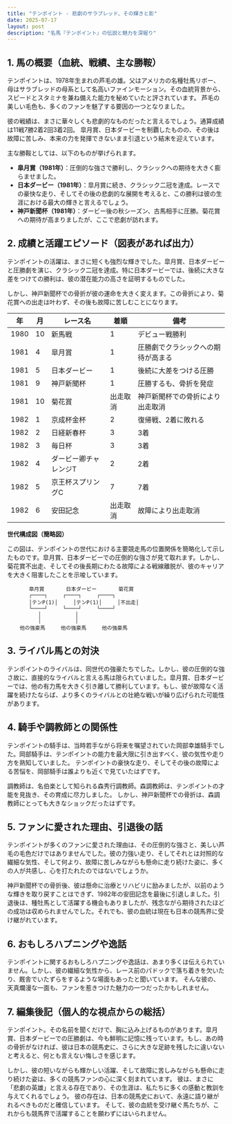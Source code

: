 ```yaml
---
title: "テンポイント - 悲劇のサラブレッド、その輝きと影"
date: 2025-07-17
layout: post
description: "名馬『テンポイント』の伝説と魅力を深堀り"
---
```


## 1. 馬の概要（血統、戦績、主な勝鞍）

テンポイントは、1978年生まれの芦毛の雄。父はアメリカの名種牡馬リボー、母はサラブレッドの母系として名高いファインモーション。その血統背景から、スピードとスタミナを兼ね備えた能力を秘めていたと評されています。  芦毛の美しい毛色も、多くのファンを魅了する要因の一つとなりました。

彼の戦績は、まさに華々しくも悲劇的なものだったと言えるでしょう。通算成績は11戦7勝2着2回3着2回。  皐月賞、日本ダービーを制覇したものの、その後は故障に苦しみ、本来の力を発揮できないまま引退という結末を迎えています。

主な勝鞍としては、以下のものが挙げられます。

* **皐月賞（1981年）**：圧倒的な強さで勝利し、クラシックへの期待を大きく膨らませました。
* **日本ダービー（1981年）**：皐月賞に続き、クラシック二冠を達成。レースでの豪快な走り、そしてその後の悲劇的な展開を考えると、この勝利は彼の生涯における最大の輝きと言えるでしょう。
* **神戸新聞杯（1981年）**：ダービー後の秋シーズン、古馬相手に圧勝。菊花賞への期待が高まりましたが、ここで悲劇が訪れます。


## 2. 成績と活躍エピソード（図表があれば出力）

テンポイントの活躍は、まさに短くも強烈な輝きでした。皐月賞、日本ダービーと圧勝劇を演じ、クラシック二冠を達成。特に日本ダービーでは、後続に大きな差をつけての勝利は、彼の潜在能力の高さを証明するものでした。

しかし、神戸新聞杯での骨折が彼の運命を大きく変えます。この骨折により、菊花賞への出走は叶わず、その後も故障に苦しむことになります。

| 年 | 月 | レース名       | 着順 | 備考                                   |
|---|----|----------------|-----|----------------------------------------|
| 1980 | 10 | 新馬戦         | 1   | デビュー戦勝利                         |
| 1981 | 4 | 皐月賞         | 1   | 圧勝劇でクラシックへの期待が高まる     |
| 1981 | 5 | 日本ダービー     | 1   | 後続に大差をつける圧勝                 |
| 1981 | 9 | 神戸新聞杯     | 1   | 圧勝するも、骨折を発症                    |
| 1981 | 10 | 菊花賞         | 出走取消 | 神戸新聞杯での骨折により出走取消         |
| 1982 | 1 | 京成杯金杯     | 2   | 復帰戦、2着に敗れる                   |
| 1982 | 2 | 日経新春杯     | 3   | 3着                                     |
| 1982 | 3 | 毎日杯         | 3   | 3着                                     |
| 1982 | 4 | ダービー卿チャレンジT | 2   | 2着                                     |
| 1982 | 5 | 京王杯スプリングC | 7   | 7着                                     |
| 1982 | 6 | 安田記念       | 出走取消 | 故障により出走取消                     |


**世代構成図（簡略図）**

この図は、テンポイントの世代における主要競走馬の位置関係を簡略化して示したものです。皐月賞、日本ダービーでの圧倒的な強さが見て取れます。しかし、菊花賞不出走、そしてその後長期にわたる故障による戦線離脱が、彼のキャリアを大きく阻害したことを示唆しています。

```
       皐月賞       日本ダービー       菊花賞
       ┌────┐     ┌────┐     ┌────┐
       │テンP(1)│     │テンP(1)│     │不出走│
       └────┘     └────┘     └────┘
          │           │              
          │           │              
    他の強豪馬     他の強豪馬     他の強豪馬
```


## 3. ライバル馬との対決

テンポイントのライバルは、同世代の強豪たちでした。しかし、彼の圧倒的な強さ故に、直接的なライバルと言える馬は限られていました。皐月賞、日本ダービーでは、他の有力馬を大きく引き離して勝利しています。もし、彼が故障なく活躍を続けたならば、より多くのライバルとの壮絶な戦いが繰り広げられた可能性があります。


## 4. 騎手や調教師との関係性

テンポイントの騎手は、当時若手ながら将来を嘱望されていた岡部幸雄騎手でした。岡部騎手は、テンポイントの能力を最大限に引き出すべく、彼の気性や走り方を熟知していました。  テンポイントの豪快な走り、そしてその後の故障による苦悩を、岡部騎手は誰よりも近くで見ていたはずです。

調教師は、名伯楽として知られる森秀行調教師。森調教師は、テンポイントの才能を見抜き、その育成に尽力しました。  しかし、神戸新聞杯での骨折は、森調教師にとっても大きなショックだったはずです。


## 5. ファンに愛された理由、引退後の話

テンポイントが多くのファンに愛された理由は、その圧倒的な強さと、美しい芦毛の毛色だけではありませんでした。彼の力強い走り、そしてそれとは対照的な繊細な気性、そして何より、故障に苦しみながらも懸命に走り続けた姿に、多くの人が共感し、心を打たれたのではないでしょうか。

神戸新聞杯での骨折後、彼は懸命に治療とリハビリに励みましたが、以前のような輝きを取り戻すことはできず、1982年の安田記念を最後に引退しました。引退後は、種牡馬として活躍する機会もありましたが、残念ながら期待されたほどの成功は収められませんでした。それでも、彼の血統は現在も日本の競馬界に受け継がれています。


## 6. おもしろハプニングや逸話

テンポイントに関するおもしろハプニングや逸話は、あまり多くは伝えられていません。しかし、彼の繊細な気性から、レース前のパドックで落ち着きを欠いたり、厩舎でいたずらをするような場面もあったと聞いています。  そんな彼の、天真爛漫な一面も、ファンを惹きつけた魅力の一つだったかもしれません。


## 7. 編集後記（個人的な視点からの総括）

テンポイント。その名前を聞くだけで、胸に込み上げるものがあります。皐月賞、日本ダービーでの圧勝劇は、今も鮮明に記憶に残っています。もし、あの時の骨折がなければ、彼は日本の競馬史に、さらに大きな足跡を残したに違いないと考えると、何とも言えない悔しさを感じます。

しかし、彼の短いながらも輝かしい活躍、そして故障に苦しみながらも懸命に走り続けた姿は、多くの競馬ファンの心に深く刻まれています。  彼は、まさに「悲劇の英雄」と言える存在であり、その生涯は、私たちに多くの感動と教訓を与えてくれるでしょう。  彼の存在は、日本の競馬史において、永遠に語り継がれるべきものだと確信しています。  そして、彼の血統を受け継ぐ馬たちが、これからも競馬界で活躍することを願わずにはいられません。
